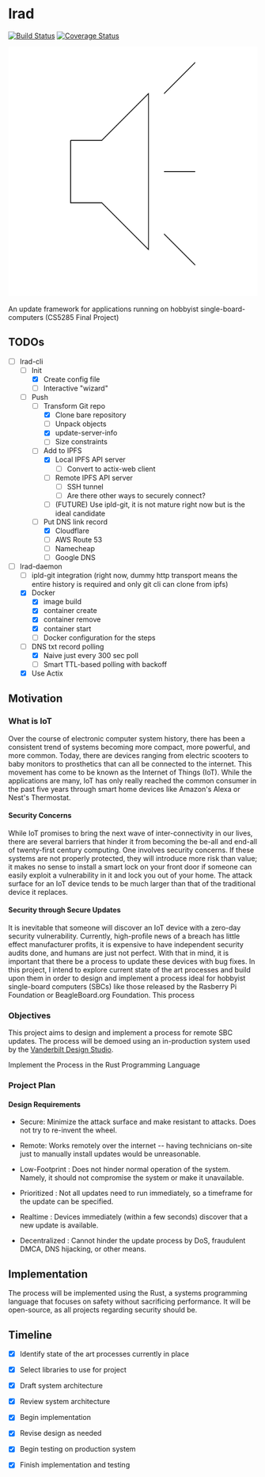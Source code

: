 # lrad

[![Build Status](https://travis-ci.com/sameer/lrad.svg?branch=master)](https://travis-ci.com/sameer/lrad)
[![Coverage Status](https://coveralls.io/repos/github/sameer/lrad/badge.svg?branch=master)](https://coveralls.io/github/sameer/lrad?branch=master)

![logo](lrad.svg)

An update framework for applications running on hobbyist single-board-computers (CS5285 Final Project)

## TODOs

- [ ] lrad-cli
  - [ ] Init
    - [x] Create config file
    - [ ] Interactive "wizard"
  - [ ] Push
    - [ ] Transform Git repo
      - [x] Clone bare repository
      - [ ] Unpack objects
      - [x] update-server-info
      - [ ] Size constraints
    - [ ] Add to IPFS
      - [x] Local IPFS API server
        - [ ] Convert to actix-web client
      - [ ] Remote IPFS API server
        - [ ] SSH tunnel
        - [ ] Are there other ways to securely connect?
      - [ ] (FUTURE) Use ipld-git, it is not mature right now but is the ideal candidate
    - [ ] Put DNS link record
      - [x] Cloudflare
      - [ ] AWS Route 53
      - [ ] Namecheap
      - [ ] Google DNS
- [ ] lrad-daemon
  - [ ] ipld-git integration (right now, dummy http transport means the entire history is required and only git cli can clone from ipfs)
  - [x] Docker
    - [x] image build
    - [x] container create
    - [x] container remove
    - [x] container start
    - [ ] Docker configuration for the steps
  - [ ] DNS txt record polling
    - [x] Naive just every 300 sec poll
    - [ ] Smart TTL-based polling with backoff
  - [x] Use Actix

## Motivation

### What is IoT

Over the course of electronic computer system history, there has been a consistent trend of systems becoming more compact, more powerful, and more common. Today, there are devices ranging from electric scooters to baby monitors to prosthetics that can all be connected to the internet. This movement has come to be known as the Internet of Things (IoT). While the applications are many, IoT has only really reached the common consumer in the past five years through smart home devices like Amazon's Alexa or Nest's Thermostat.

#### Security Concerns

While IoT promises to bring the next wave of inter-connectivity in our lives, there are several barriers that hinder it from becoming the be-all and end-all of twenty-first century computing. One involves security concerns. If these systems are not properly protected, they will introduce more risk than value; it makes no sense to install a smart lock on your front door if someone can easily exploit a vulnerability in it and lock you out of your home. The attack surface for an IoT device tends to be much larger than that of the traditional device it replaces.

#### Security through Secure Updates

It is inevitable that someone will discover an IoT device with a zero-day security vulnerability. Currently, high-profile news of a breach has little effect manufacturer profits, it is expensive to have independent security audits done, and humans are just not perfect. With that in mind, it is important that there be a process to update these devices with bug fixes. In this project, I intend to explore current state of the art processes and build upon them in order to design and implement a process ideal for hobbyist single-board computers (SBCs) like those released by the Rasberry Pi Foundation or BeagleBoard.org Foundation. This process

### Objectives

This project aims to design and implement a process for remote SBC updates. The process will be demoed using an in-production system used by the [Vanderbilt Design Studio](https://github.com/vanderbilt-design-studio/).

Implement the Process in the Rust Programming Language

### Project Plan

#### Design Requirements

- Secure: Minimize the attack surface and make resistant to attacks. Does not try to re-invent the wheel.

- Remote: Works remotely over the internet -- having technicians on-site just to manually install updates would be unreasonable.

- Low-Footprint : Does not hinder normal operation of the system. Namely, it should not compromise the system or make it unavailable.

- Prioritized : Not all updates need to run immediately, so a timeframe for the update can be specified.

- Realtime : Devices immediately (within a few seconds) discover that a new update is available.

- Decentralized : Cannot hinder the update process by DoS, fraudulent DMCA, DNS hijacking, or other means.

## Implementation

The process will be implemented using the Rust, a systems programming language that focuses on safety without sacrificing performance. It will be open-source, as all projects regarding security should be.

## Timeline

- [x] Identify state of the art processes currently in place

- [x] Select libraries to use for project

- [x] Draft system architecture

- [x] Review system architecture

- [x] Begin implementation

- [x] Revise design as needed

- [x] Begin testing on production system

- [x] Finish implementation and testing

